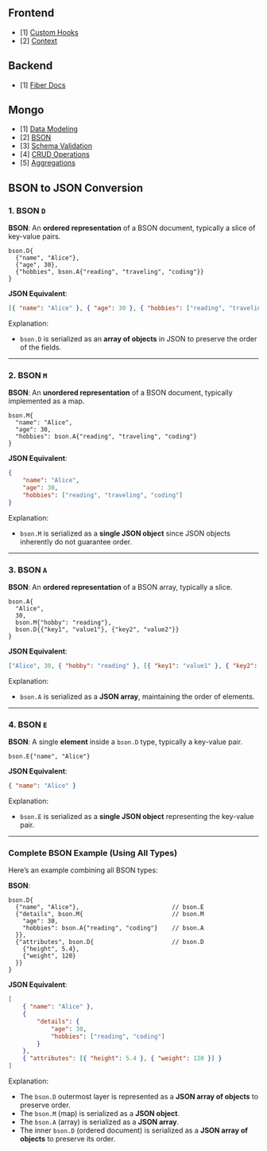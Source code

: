 ## Frontend

- [1] [Custom Hooks](https://react.dev/learn/reusing-logic-with-custom-hooks)
- [2] [Context](https://react.dev/reference/react/createContext)

## Backend

- [1] [Fiber Docs](https://docs.gofiber.io/)

## Mongo

- [1] [Data Modeling](https://www.mongodb.com/developer/products/mongodb/mongodb-schema-design-best-practices/)
- [2] [BSON](https://www.mongodb.com/docs/drivers/go/current/fundamentals/bson/)
- [3] [Schema Validation](https://www.mongodb.com/docs/manual/core/schema-validation/)
- [4] [CRUD Operations](https://www.mongodb.com/docs/manual/crud/)
- [5] [Aggregations](https://www.mongodb.com/docs/manual/aggregation/)

## BSON to JSON Conversion

### 1. **BSON `D`**

**BSON**: An **ordered representation** of a BSON document, typically a slice of key-value pairs.

```bson
bson.D{
  {"name", "Alice"},
  {"age", 30},
  {"hobbies", bson.A{"reading", "traveling", "coding"}}
}
```

**JSON Equivalent**:

```json
[{ "name": "Alice" }, { "age": 30 }, { "hobbies": ["reading", "traveling", "coding"] }]
```

Explanation:

-   `bson.D` is serialized as an **array of objects** in JSON to preserve the order of the fields.

---

### 2. **BSON `M`**

**BSON**: An **unordered representation** of a BSON document, typically implemented as a map.

```bson
bson.M{
  "name": "Alice",
  "age": 30,
  "hobbies": bson.A{"reading", "traveling", "coding"}
}
```

**JSON Equivalent**:

```json
{
	"name": "Alice",
	"age": 30,
	"hobbies": ["reading", "traveling", "coding"]
}
```

Explanation:

-   `bson.M` is serialized as a **single JSON object** since JSON objects inherently do not guarantee order.

---

### 3. **BSON `A`**

**BSON**: An **ordered representation** of a BSON array, typically a slice.

```bson
bson.A{
  "Alice",
  30,
  bson.M{"hobby": "reading"},
  bson.D{{"key1", "value1"}, {"key2", "value2"}}
}
```

**JSON Equivalent**:

```json
["Alice", 30, { "hobby": "reading" }, [{ "key1": "value1" }, { "key2": "value2" }]]
```

Explanation:

-   `bson.A` is serialized as a **JSON array**, maintaining the order of elements.

---

### 4. **BSON `E`**

**BSON**: A single **element** inside a `bson.D` type, typically a key-value pair.

```bson
bson.E{"name", "Alice"}
```

**JSON Equivalent**:

```json
{ "name": "Alice" }
```

Explanation:

-   `bson.E` is serialized as a **single JSON object** representing the key-value pair.

---

### Complete BSON Example (Using All Types)

Here’s an example combining all BSON types:

**BSON**:

```bson
bson.D{
  {"name", "Alice"},                          // bson.E
  {"details", bson.M{                         // bson.M
    "age": 30,
    "hobbies": bson.A{"reading", "coding"}    // bson.A
  }},
  {"attributes", bson.D{                      // bson.D
    {"height", 5.4},
    {"weight", 120}
  }}
}
```

**JSON Equivalent**:

```json
[
	{ "name": "Alice" },
	{
		"details": {
			"age": 30,
			"hobbies": ["reading", "coding"]
		}
	},
	{ "attributes": [{ "height": 5.4 }, { "weight": 120 }] }
]
```

Explanation:

-   The `bson.D` outermost layer is represented as a **JSON array of objects** to preserve order.
-   The `bson.M` (map) is serialized as a **JSON object**.
-   The `bson.A` (array) is serialized as a **JSON array**.
-   The inner `bson.D` (ordered document) is serialized as a **JSON array of objects** to preserve its order.
